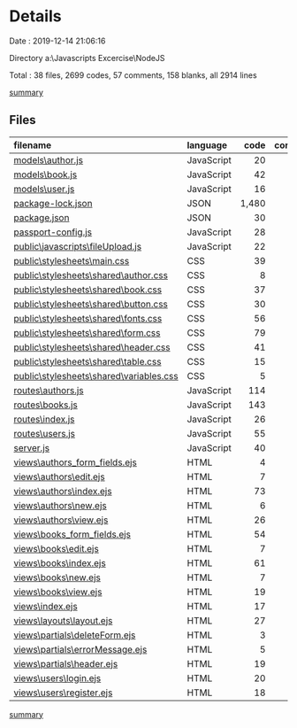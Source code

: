 # Details

Date : 2019-12-14 21:06:16

Directory a:\Javascripts Excercise\NodeJS

Total : 38 files,  2699 codes, 57 comments, 158 blanks, all 2914 lines

[summary](results.md)

## Files
| filename | language | code | comment | blank | total |
| :--- | :--- | ---: | ---: | ---: | ---: |
| [models\author.js](file:///a%3A/Javascripts%20Excercise/NodeJS/models/author.js) | JavaScript | 20 | 0 | 5 | 25 |
| [models\book.js](file:///a%3A/Javascripts%20Excercise/NodeJS/models/book.js) | JavaScript | 42 | 0 | 4 | 46 |
| [models\user.js](file:///a%3A/Javascripts%20Excercise/NodeJS/models/user.js) | JavaScript | 16 | 0 | 1 | 17 |
| [package-lock.json](file:///a%3A/Javascripts%20Excercise/NodeJS/package-lock.json) | JSON | 1,480 | 0 | 1 | 1,481 |
| [package.json](file:///a%3A/Javascripts%20Excercise/NodeJS/package.json) | JSON | 30 | 0 | 1 | 31 |
| [passport-config.js](file:///a%3A/Javascripts%20Excercise/NodeJS/passport-config.js) | JavaScript | 28 | 0 | 4 | 32 |
| [public\javascripts\fileUpload.js](file:///a%3A/Javascripts%20Excercise/NodeJS/public/javascripts/fileUpload.js) | JavaScript | 22 | 0 | 6 | 28 |
| [public\stylesheets\main.css](file:///a%3A/Javascripts%20Excercise/NodeJS/public/stylesheets/main.css) | CSS | 39 | 0 | 12 | 51 |
| [public\stylesheets\shared\author.css](file:///a%3A/Javascripts%20Excercise/NodeJS/public/stylesheets/shared/author.css) | CSS | 8 | 0 | 1 | 9 |
| [public\stylesheets\shared\book.css](file:///a%3A/Javascripts%20Excercise/NodeJS/public/stylesheets/shared/book.css) | CSS | 37 | 0 | 4 | 41 |
| [public\stylesheets\shared\button.css](file:///a%3A/Javascripts%20Excercise/NodeJS/public/stylesheets/shared/button.css) | CSS | 30 | 0 | 9 | 39 |
| [public\stylesheets\shared\fonts.css](file:///a%3A/Javascripts%20Excercise/NodeJS/public/stylesheets/shared/fonts.css) | CSS | 56 | 0 | 9 | 65 |
| [public\stylesheets\shared\form.css](file:///a%3A/Javascripts%20Excercise/NodeJS/public/stylesheets/shared/form.css) | CSS | 79 | 10 | 13 | 102 |
| [public\stylesheets\shared\header.css](file:///a%3A/Javascripts%20Excercise/NodeJS/public/stylesheets/shared/header.css) | CSS | 41 | 0 | 7 | 48 |
| [public\stylesheets\shared\table.css](file:///a%3A/Javascripts%20Excercise/NodeJS/public/stylesheets/shared/table.css) | CSS | 15 | 0 | 5 | 20 |
| [public\stylesheets\shared\variables.css](file:///a%3A/Javascripts%20Excercise/NodeJS/public/stylesheets/shared/variables.css) | CSS | 5 | 0 | 1 | 6 |
| [routes\authors.js](file:///a%3A/Javascripts%20Excercise/NodeJS/routes/authors.js) | JavaScript | 114 | 4 | 10 | 128 |
| [routes\books.js](file:///a%3A/Javascripts%20Excercise/NodeJS/routes/books.js) | JavaScript | 143 | 4 | 10 | 157 |
| [routes\index.js](file:///a%3A/Javascripts%20Excercise/NodeJS/routes/index.js) | JavaScript | 26 | 0 | 3 | 29 |
| [routes\users.js](file:///a%3A/Javascripts%20Excercise/NodeJS/routes/users.js) | JavaScript | 55 | 22 | 11 | 88 |
| [server.js](file:///a%3A/Javascripts%20Excercise/NodeJS/server.js) | JavaScript | 40 | 1 | 10 | 51 |
| [views\authors\_form_fields.ejs](file:///a%3A/Javascripts%20Excercise/NodeJS/views/authors/_form_fields.ejs) | HTML | 4 | 0 | 0 | 4 |
| [views\authors\edit.ejs](file:///a%3A/Javascripts%20Excercise/NodeJS/views/authors/edit.ejs) | HTML | 7 | 0 | 0 | 7 |
| [views\authors\index.ejs](file:///a%3A/Javascripts%20Excercise/NodeJS/views/authors/index.ejs) | HTML | 73 | 15 | 5 | 93 |
| [views\authors\new.ejs](file:///a%3A/Javascripts%20Excercise/NodeJS/views/authors/new.ejs) | HTML | 6 | 0 | 0 | 6 |
| [views\authors\view.ejs](file:///a%3A/Javascripts%20Excercise/NodeJS/views/authors/view.ejs) | HTML | 26 | 0 | 1 | 27 |
| [views\books\_form_fields.ejs](file:///a%3A/Javascripts%20Excercise/NodeJS/views/books/_form_fields.ejs) | HTML | 54 | 0 | 3 | 57 |
| [views\books\edit.ejs](file:///a%3A/Javascripts%20Excercise/NodeJS/views/books/edit.ejs) | HTML | 7 | 0 | 0 | 7 |
| [views\books\index.ejs](file:///a%3A/Javascripts%20Excercise/NodeJS/views/books/index.ejs) | HTML | 61 | 0 | 8 | 69 |
| [views\books\new.ejs](file:///a%3A/Javascripts%20Excercise/NodeJS/views/books/new.ejs) | HTML | 7 | 0 | 0 | 7 |
| [views\books\view.ejs](file:///a%3A/Javascripts%20Excercise/NodeJS/views/books/view.ejs) | HTML | 19 | 0 | 1 | 20 |
| [views\index.ejs](file:///a%3A/Javascripts%20Excercise/NodeJS/views/index.ejs) | HTML | 17 | 0 | 0 | 17 |
| [views\layouts\layout.ejs](file:///a%3A/Javascripts%20Excercise/NodeJS/views/layouts/layout.ejs) | HTML | 27 | 0 | 7 | 34 |
| [views\partials\deleteForm.ejs](file:///a%3A/Javascripts%20Excercise/NodeJS/views/partials/deleteForm.ejs) | HTML | 3 | 0 | 0 | 3 |
| [views\partials\errorMessage.ejs](file:///a%3A/Javascripts%20Excercise/NodeJS/views/partials/errorMessage.ejs) | HTML | 5 | 0 | 0 | 5 |
| [views\partials\header.ejs](file:///a%3A/Javascripts%20Excercise/NodeJS/views/partials/header.ejs) | HTML | 19 | 1 | 0 | 20 |
| [views\users\login.ejs](file:///a%3A/Javascripts%20Excercise/NodeJS/views/users/login.ejs) | HTML | 20 | 0 | 3 | 23 |
| [views\users\register.ejs](file:///a%3A/Javascripts%20Excercise/NodeJS/views/users/register.ejs) | HTML | 18 | 0 | 3 | 21 |

[summary](results.md)